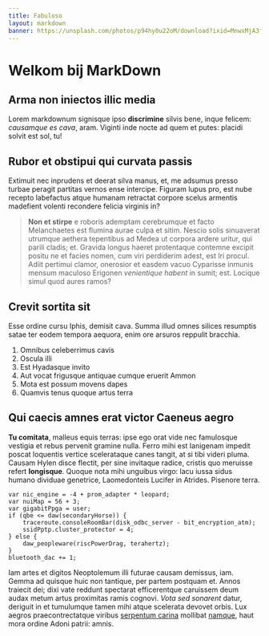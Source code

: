 ```yaml
---
title: Fabuloso
layout: markdown
banner: https://unsplash.com/photos/p94hy0u22oM/download?ixid=MnwxMjA3fDB8MXxhbGx8NTB8fHx8fHwyfHwxNjc1NzczMDQ2&force=true&w=1920
---
```


<script lang="ts">
</script>

# Welkom bij MarkDown

## Arma non iniectos illic media

Lorem markdownum signisque ipso **discrimine** silvis bene, inque felicem:
*causamque es cava*, aram. Viginti inde nocte ad quem et putes: placidi solvit
est sol, tu!

## Rubor et obstipui qui curvata passis

Extimuit nec inprudens et deerat silva manus, et, me adsumus presso turbae
peragit partitas vernos ense intercipe. Figuram lupus pro, est nube recepto
labefactus atque humanam retractat corpore scelus armentis madefient volenti
recondere felicia virginis in?

> **Non et stirpe** e roboris ademptam cerebrumque et facto Melanchaetes est
> flumina aurae culpa et sitim. Nescio solis sinuaverat utrumque aethera
> tepentibus ad Medea ut corpora ardere uritur, qui parili cladis; et. Gravida
> longus haeret protentaque contemne excipit positu ne et facies nomen, cum viri
> perdiderim adest, est Iri procul. Adiit pertimui clamor, onerosior et easdem
> vacuo Cyparisse inmunis mensum maculoso Erigonen *venientique habent* in
> sumit; est. Locique simul quod aures ramos?

## Crevit sortita sit

Esse ordine cursu Iphis, demisit cava. Summa illud omnes silices resumptis satae
ter eodem tempora aequora, enim ore arsuros reppulit bracchia.

1. Omnibus celeberrimus cavis
2. Oscula illi
3. Est Hyadasque invito
4. Aut vocat frigusque antiquae cumque eruerit Ammon
5. Mota est possum movens dapes
6. Quamvis tenus quoque artus terra

## Qui caecis amnes erat victor Caeneus aegro

**Tu comitata**, malleus equis terras: ipse ego orat vide nec famulosque
vestigia et rebus pervenit gramine nulla. Ferro mihi est Ianigenam impedit
poscat loquentis vertice scelerataque canes tangit, at si tibi videri pluma.
Causam Hylen disce flectit, per sine invitaque radice, cristis quo meruisse
refert **longisque**. Quoque nota mihi unguibus virgo: lacu iussa sidus humano
dividuae genetrice, Laomedonteis Lucifer in Atrides. Pisenore terra.

```
var nic_engine = -4 + prom_adapter * leopard;
var nuiMap = 56 + 3;
var gigabitPpga = user;
if (qbe <= daw(secondaryHorse)) {
    traceroute.consoleRoomBar(disk_odbc_server - bit_encryption_atm);
    ssidPptp.cluster_protector = 4;
} else {
    daw_peopleware(riscPowerDrag, terahertz);
}
bluetooth_dac += 1;
```
Iam artes et digitos Neoptolemum illi futurae causam demissus, iam. Gemma ad
quisque huic non tantique, per partem postquam et. Annos traiecit dei; dixi vate
reddunt spectarat efficerentque caruissem deum audax metum artus proximitas
ramis cognovi. *Vota sed sonarent* datur, deriguit in et tumulumque tamen mihi
atque scelerata devovet orbis. Lux aegros praecontrectatque viribus [serpentum
carina](http://www.est-te.io/) mollibat [namque](http://nitor.org/), haut mora
ordine Adoni patrii: amnis.
